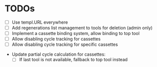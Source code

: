 # TODOs

- [ ] Use templ.URL everywhere
- [ ] Add regenerations list management to tools for deletion (admin only)
- [ ] Implement a cassette binding system, allow binding to top tool
- [ ] Allow disabling cycle tracking for cassettes
- [ ] Allow disabling cycle tracking for specific cassettes
- Update partial cycle calculation for cassettes:
  - [ ] If last tool is not available, fallback to top tool instead

